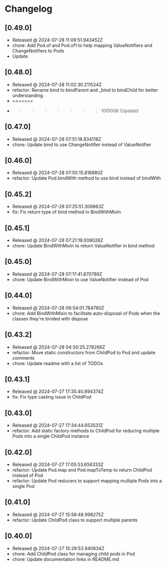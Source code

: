 # Changelog

## [0.49.0]

- Released @ 2024-07-28 11:09:51.943452Z
- chore: Add Pod.of and Pod.of1 to help mapping ValueNotifiers and ChangeNotifiers to Pods
- Update

## [0.48.0]

- Released @ 2024-07-28 11:02:30.211524Z
- refactor: Rename bind to bindParent and _bind to bindChild for better understanding
- =======
- >>>>>>> f0f0006 (Update)

## [0.47.0]

- Released @ 2024-07-28 07:51:18.834118Z
- chore: Update bind to use ChangeNotifier instead of ValueNotifier

## [0.46.0]

- Released @ 2024-07-28 07:50:15.816880Z
- refactor: Update Pod.bindWith method to use bind instead of bindWith

## [0.45.2]

- Released @ 2024-07-28 07:25:51.308863Z
- fix: Fix return type of bind method in BindWithMixin

## [0.45.1]

- Released @ 2024-07-28 07:21:19.009026Z
- chore: Update BindWithMixin to return ValueNotifier in bind method

## [0.45.0]

- Released @ 2024-07-28 07:17:41.670789Z
- chore: Update BindWithMixin to use ValueNotifier instead of Pod

## [0.44.0]

- Released @ 2024-07-28 06:54:01.784760Z
- chore: Add BindWithMixin to facilitate auto-disposal of Pods when the classes they're binded with dispose

## [0.43.2]

- Released @ 2024-07-28 04:30:25.278266Z
- refactor: Move static constructors from ChildPod to Pod and update comments
- chore: Update readme with a list of TODOs

## [0.43.1]

- Released @ 2024-07-27 17:35:40.894374Z
- fix: Fix type casting issue in ChildPod

## [0.43.0]

- Released @ 2024-07-27 17:34:44.653531Z
- refactor: Add static factory methods to ChildPod for reducing multiple Pods into a single ChildPod instance

## [0.42.0]

- Released @ 2024-07-27 17:05:53.656333Z
- refactor: Update Pod.map and Pod.mapToTemp to return ChildPod instead of Pod
- refactor: Update Pod reducers to support mapping multiple Pods into a single Pod

## [0.41.0]

- Released @ 2024-07-27 15:56:48.998275Z
- refactor: Update ChildPod class to support multiple parents

## [0.40.0]

- Released @ 2024-07-27 15:29:53.940834Z
- chore: Add ChildPod class for managing child pods in Pod
- chore: Update documentation links in README.md
